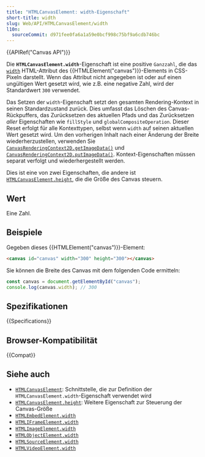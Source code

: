 ```yaml
---
title: "HTMLCanvasElement: width-Eigenschaft"
short-title: width
slug: Web/API/HTMLCanvasElement/width
l10n:
  sourceCommit: d971fee0fa6a1a59e0bcf998c75bf9a6cdb746bc
---
```


{{APIRef("Canvas API")}}

Die **`HTMLCanvasElement.width`**-Eigenschaft ist eine positive `Ganzzahl`, die das [`width`](/de/docs/Web/HTML/Element/canvas#width) HTML-Attribut des {{HTMLElement("canvas")}}-Elements in CSS-Pixeln darstellt. Wenn das Attribut nicht angegeben ist oder auf einen ungültigen Wert gesetzt wird, wie z.B. eine negative Zahl, wird der Standardwert `300` verwendet.

Das Setzen der `width`-Eigenschaft setzt den gesamten Rendering-Kontext in seinen Standardzustand zurück. Dies umfasst das Löschen des Canvas-Rückpuffers, das Zurücksetzen des aktuellen Pfads und das Zurücksetzen _aller_ Eigenschaften wie `fillStyle` und `globalCompositeOperation`. Dieser Reset erfolgt für alle Kontexttypen, selbst wenn `width` auf seinen aktuellen Wert gesetzt wird. Um den vorherigen Inhalt nach einer Änderung der Breite wiederherzustellen, verwenden Sie [`CanvasRenderingContext2D.getImageData()`](/de/docs/Web/API/CanvasRenderingContext2D/getImageData) und [`CanvasRenderingContext2D.putImageData()`](/de/docs/Web/API/CanvasRenderingContext2D/putImageData). Kontext-Eigenschaften müssen separat verfolgt und wiederhergestellt werden.

Dies ist eine von zwei Eigenschaften, die andere ist [`HTMLCanvasElement.height`](/de/docs/Web/API/HTMLCanvasElement/height), die die Größe des Canvas steuern.

## Wert

Eine Zahl.

## Beispiele

Gegeben dieses {{HTMLElement("canvas")}}-Element:

```html
<canvas id="canvas" width="300" height="300"></canvas>
```

Sie können die Breite des Canvas mit dem folgenden Code ermitteln:

```js
const canvas = document.getElementById("canvas");
console.log(canvas.width); // 300
```

## Spezifikationen

{{Specifications}}

## Browser-Kompatibilität

{{Compat}}

## Siehe auch

- [`HTMLCanvasElement`](/de/docs/Web/API/HTMLCanvasElement): Schnittstelle, die zur Definition der `HTMLCanvasElement.width`-Eigenschaft verwendet wird
- [`HTMLCanvasElement.height`](/de/docs/Web/API/HTMLCanvasElement/height): Weitere Eigenschaft zur Steuerung der Canvas-Größe
- [`HTMLEmbedElement.width`](/de/docs/Web/API/HTMLEmbedElement/width)
- [`HTMLIFrameElement.width`](/de/docs/Web/API/HTMLIFrameElement/width)
- [`HTMLImageElement.width`](/de/docs/Web/API/HTMLImageElement/width)
- [`HTMLObjectElement.width`](/de/docs/Web/API/HTMLObjectElement/width)
- [`HTMLSourceElement.width`](/de/docs/Web/API/HTMLSourceElement/width)
- [`HTMLVideoElement.width`](/de/docs/Web/API/HTMLVideoElement/width)
